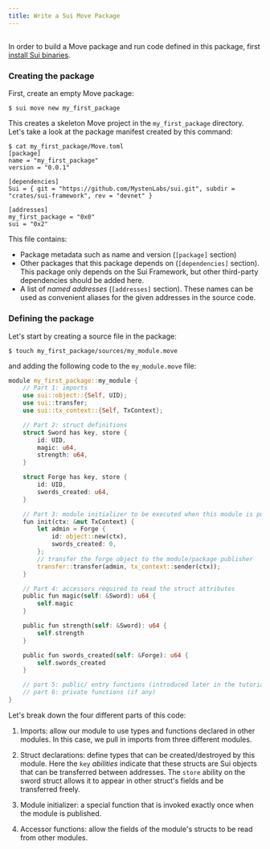 ```yaml
---
title: Write a Sui Move Package
---
```


##

In order to build a Move package and run code defined in this package, first [install Sui binaries](../install.md#install-sui-binaries).

### Creating the package

First, create an empty Move package:

``` shell
$ sui move new my_first_package
```

This creates a skeleton Move project in the `my_first_package` directory. Let's take a look at the package manifest created by this command:

```shell
$ cat my_first_package/Move.toml
[package]
name = "my_first_package"
version = "0.0.1"

[dependencies]
Sui = { git = "https://github.com/MystenLabs/sui.git", subdir = "crates/sui-framework", rev = "devnet" }

[addresses]
my_first_package = "0x0"
sui = "0x2"
```

This file contains:
* Package metadata such as name and version (`[package]` section)
* Other packages that this package depends on (`[dependencies]` section). This package only depends on the Sui Framework, but other third-party dependencies should be added here.
* A list of *named addresses* (`[addresses]` section). These names can be used as convenient aliases for the given addresses in the source code.


### Defining the package

Let's start by creating a source file in the package:

``` shell
$ touch my_first_package/sources/my_module.move
```

and adding the following code to the `my_module.move` file:

```rust
module my_first_package::my_module {
    // Part 1: imports
    use sui::object::{Self, UID};
    use sui::transfer;
    use sui::tx_context::{Self, TxContext};

    // Part 2: struct definitions
    struct Sword has key, store {
        id: UID,
        magic: u64,
        strength: u64,
    }

    struct Forge has key, store {
        id: UID,
        swords_created: u64,
    }

    // Part 3: module initializer to be executed when this module is published
    fun init(ctx: &mut TxContext) {
        let admin = Forge {
            id: object::new(ctx),
            swords_created: 0,
        };
        // transfer the forge object to the module/package publisher
        transfer::transfer(admin, tx_context::sender(ctx));
    }

    // Part 4: accessors required to read the struct attributes
    public fun magic(self: &Sword): u64 {
        self.magic
    }

    public fun strength(self: &Sword): u64 {
        self.strength
    }

    public fun swords_created(self: &Forge): u64 {
        self.swords_created
    }

    // part 5: public/ entry functions (introduced later in the tutorial)
    // part 6: private functions (if any)
}
```

Let's break down the four different parts of this code:

1. Imports: allow our module to use types and functions declared in other modules. In this case, we pull in imports from three different modules.

2. Struct declarations: define types that can be created/destroyed by this module. Here the `key` *abilities* indicate that these structs are Sui objects that can be transferred between addresses. The `store` ability on the sword struct allows it to appear in other struct's fields and be transferred freely.

3. Module initializer: a special function that is invoked exactly once when the module is published.

4. Accessor functions: allow the fields of the module's structs to be read from other modules.
